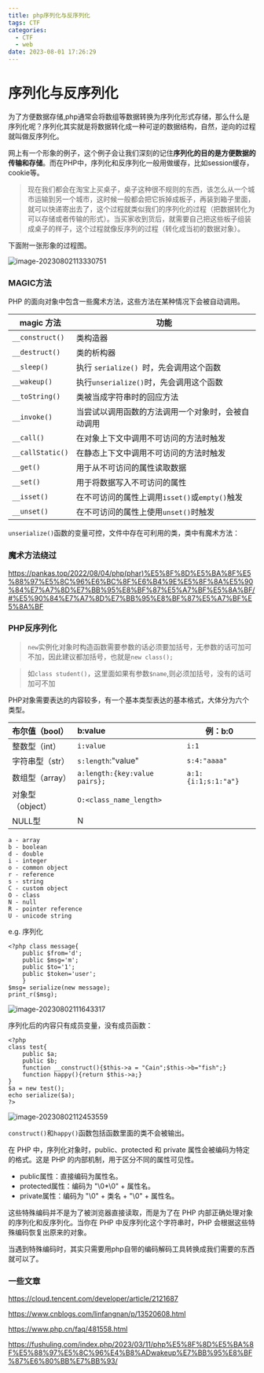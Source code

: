 ```yaml
---
title: php序列化与反序列化
tags: CTF
categories:
  - CTF
  - web
date: 2023-08-01 17:26:29
---
```


# 序列化与反序列化

为了方便数据存储,php通常会将数组等数据转换为序列化形式存储，那么什么是序列化呢？序列化其实就是将数据转化成一种可逆的数据结构，自然，逆向的过程就叫做反序列化。

网上有一个形象的例子，这个例子会让我们深刻的记住**序列化的目的是方便数据的传输和存储**。而在PHP中，序列化和反序列化一般用做缓存，比如session缓存，cookie等。

> 现在我们都会在淘宝上买桌子，桌子这种很不规则的东西，该怎么从一个城市运输到另一个城市，这时候一般都会把它拆掉成板子，再装到箱子里面，就可以快递寄出去了，这个过程就类似我们的序列化的过程（把数据转化为可以存储或者传输的形式）。当买家收到货后，就需要自己把这些板子组装成桌子的样子，这个过程就像反序列的过程（转化成当初的数据对象）。

下面附一张形象的过程图。

![image-20230802113330751](D:\Documents\Desktop\WOW\blog\testBlog\source\_posts\CTF\web\php-unserialize.assets\image-20230802113330751.png)

<!--more-->

### MAGIC方法

PHP 的面向对象中包含一些魔术方法，这些方法在某种情况下会被自动调用。

| magic 方法       | 功能                                               |
| ---------------- | -------------------------------------------------- |
| `__construct()`  | 类构造器                                           |
| `__destruct()`   | 类的析构器                                         |
| `__sleep()`      | 执行 `serialize() `时，先会调用这个函数            |
| `__wakeup()`     | 执行` unserialize() `时，先会调用这个函数          |
| `__toString()`   | 类被当成字符串时的回应方法                         |
| `__invoke()`     | 当尝试以调用函数的方法调用一个对象时，会被自动调用 |
| `__call()`       | 在对象上下文中调用不可访问的方法时触发             |
| `__callStatic()` | 在静态上下文中调用不可访问的方法时触发             |
| `__get()`        | 用于从不可访问的属性读取数据                       |
| `__set()`        | 用于将数据写入不可访问的属性                       |
| `__isset()`      | 在不可访问的属性上调用`isset()`或`empty()`触发     |
| `__unset()`      | 在不可访问的属性上使用`unset()`时触发              |

`unserialize()`函数的变量可控，文件中存在可利用的类，类中有魔术方法：

### 魔术方法绕过

https://pankas.top/2022/08/04/php(phar)%E5%8F%8D%E5%BA%8F%E5%88%97%E5%8C%96%E6%BC%8F%E6%B4%9E%E5%8F%8A%E5%90%84%E7%A7%8D%E7%BB%95%E8%BF%87%E5%A7%BF%E5%8A%BF/#%E5%90%84%E7%A7%8D%E7%BB%95%E8%BF%87%E5%A7%BF%E5%8A%BF

### PHP反序列化

> `new`实例化对象时构造函数需要参数的话必须要加括号，无参数的话可加可不加，因此建议都加括号，也就是`new class();`

> 如`class student()`，这里面如果有参数`$name`,则必须加括号，没有的话可加可不加

PHP对象需要表达的内容较多，有一个基本类型表达的基本格式，大体分为六个类型。

| 布尔值（bool）   | b:value                       | 例：b:0             |
| :--------------- | :---------------------------- | ------------------- |
| 整数型（int）    | `i:value`                     | `i:1`               |
| 字符串型（str）  | `s:length`:"value"            | `s:4:"aaaa"`        |
| 数组型（array）  | `a:length:{key:value pairs};` | `a:1:{i:1;s:1:"a"}` |
| 对象型（object） | `O:<class_name_length>`       |                     |
| NULL型           | N                             |                     |

```
a - array
b - boolean
d - double
i - integer
o - common object
r - reference
s - string
C - custom object
O - class
N - null
R - pointer reference
U - unicode string
```

e.g. 序列化

```
<?php class message{
    public $from='d';
    public $msg='m';
    public $to='1';
    public $token='user';
    }
$msg= serialize(new message);
print_r($msg);
```

![image-20230802111643317](D:\Documents\Desktop\WOW\blog\testBlog\source\_posts\CTF\web\php-unserialize.assets\image-20230802111643317.png)

序列化后的内容只有成员变量，没有成员函数：

```
<?php
class test{
    public $a;
    public $b;
    function __construct(){$this->a = "Cain";$this->b="fish";}
    function happy(){return $this->a;}
}
$a = new test();
echo serialize($a);
?>
```

![image-20230802112453559](D:\Documents\Desktop\WOW\blog\testBlog\source\_posts\CTF\web\php-unserialize.assets\image-20230802112453559.png)

`construct()`和`happy()`函数包括函数里面的类不会被输出。

在 PHP 中，序列化对象时，public、protected 和 private 属性会被编码为特定的格式。这是 PHP 的内部机制，用于区分不同的属性可见性。

- public属性：直接编码为属性名。
- protected属性：编码为 "\0*\0" + 属性名。
- private属性：编码为 "\0" + 类名 + "\0" + 属性名。

这些特殊编码并不是为了被浏览器直接读取，而是为了在 PHP 内部正确处理对象的序列化和反序列化。当你在 PHP 中反序列化这个字符串时，PHP 会根据这些特殊编码恢复出原来的对象。

当遇到特殊编码时，其实只需要用php自带的编码解码工具转换成我们需要的东西就可以了。

### 一些文章

https://cloud.tencent.com/developer/article/2121687

https://www.cnblogs.com/linfangnan/p/13520608.html

https://www.php.cn/faq/481558.html

https://fushuling.com/index.php/2023/03/11/php%E5%8F%8D%E5%BA%8F%E5%88%97%E5%8C%96%E4%B8%ADwakeup%E7%BB%95%E8%BF%87%E6%80%BB%E7%BB%93/
